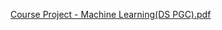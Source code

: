 [Course Project - Machine Learning(DS PGC).pdf](https://github.com/user-attachments/files/17975916/Course.Project.-.Machine.Learning.DS.PGC.pdf)
